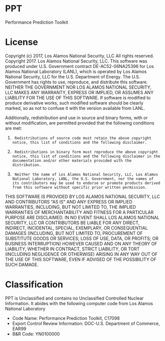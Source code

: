 # PPT
Performance Prediction Toolkit



# License
Copyright (c) 2017, Los Alamos National Security, LLC
All rights reserved.
Copyright 2017. Los Alamos National Security, LLC. This software was produced under U.S. Government contract DE-AC52-06NA25396 for Los Alamos National Laboratory (LANL), which is operated by Los Alamos National Security, LLC for the U.S. Department of Energy. The U.S. Government has rights to use, reproduce, and distribute this software.  NEITHER THE GOVERNMENT NOR LOS ALAMOS NATIONAL SECURITY, LLC MAKES ANY WARRANTY, EXPRESS OR IMPLIED, OR ASSUMES ANY LIABILITY FOR THE USE OF THIS SOFTWARE.  If software is modified to produce derivative works, such modified software should be clearly marked, so as not to confuse it with the version available from LANL.
 
 Additionally, redistribution and use in source and binary forms, with or without modification, are permitted provided that the following conditions are met:
 1.      Redistributions of source code must retain the above copyright notice, this list of conditions and the following disclaimer.

 2.      Redistributions in binary form must reproduce the above copyright notice, this list of conditions and the following disclaimer in the documentation and/or other materials provided with the distribution.

 3.      Neither the name of Los Alamos National Security, LLC, Los Alamos National Laboratory, LANL, the U.S. Government, nor the names of its contributors may be used to endorse or promote products derived from this software without specific prior written permission.

  
  THIS SOFTWARE IS PROVIDED BY LOS ALAMOS NATIONAL SECURITY, LLC AND CONTRIBUTORS "AS IS" AND ANY EXPRESS OR IMPLIED WARRANTIES, INCLUDING, BUT NOT LIMITED TO, THE IMPLIED WARRANTIES OF MERCHANTABILITY AND FITNESS FOR A PARTICULAR PURPOSE ARE DISCLAIMED. IN NO EVENT SHALL LOS ALAMOS NATIONAL SECURITY, LLC OR CONTRIBUTORS BE LIABLE FOR ANY DIRECT, INDIRECT, INCIDENTAL, SPECIAL, EXEMPLARY, OR CONSEQUENTIAL DAMAGES (INCLUDING, BUT NOT LIMITED TO, PROCUREMENT OF SUBSTITUTE GOODS OR SERVICES; LOSS OF USE, DATA, OR PROFITS; OR BUSINESS INTERRUPTION) HOWEVER CAUSED AND ON ANY THEORY OF LIABILITY, WHETHER IN CONTRACT, STRICT LIABILITY, OR TORT (INCLUDING NEGLIGENCE OR OTHERWISE) ARISING IN ANY WAY OUT OF THE USE OF THIS SOFTWARE, EVEN IF ADVISED OF THE POSSIBILITY OF SUCH DAMAGE.

# Classification
PPT is Unclassified and contains no Unclassified Controlled Nuclear Information. It abides with the following computer code from Los Alamos National Laboratory
* Code Name: Performance Prediction Toolkit, C17098
* Export Control Review Information: DOC-U.S. Department of Commerce, EAR99
* B&R Code: YN0100000
